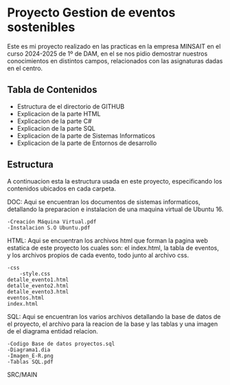 # Proyecto Gestion de eventos sostenibles

Este es mi proyecto realizado en las practicas en la empresa MINSAIT en el curso 2024-2025 de 1º
de DAM, en el se nos pidio demostrar nuestros conocimientos en distintos campos, relacionados con
las asignaturas dadas en el centro.

## Tabla de Contenidos

- Estructura de el directorio de GITHUB
- Explicacion de la parte HTML
- Explicacion de la parte C#
- Explicacion de la parte SQL
- Explicacion de la parte de Sistemas Informaticos
- Explicacion de la parte de Entornos de desarrollo

## Estructura

A continuacion esta la estructura usada en este proyecto, especificando los contenidos ubicados en cada carpeta.

DOC: Aqui se encuentran los documentos de sistemas informaticos, detallando la preparacion e instalacion de una maquina virtual de Ubuntu 16.

    -Creación Máquina Virtual.pdf
    -Instalacion S.O Ubuntu.pdf

HTML: Aqui se encuentran los archivos html que forman la pagina web estatica de este proyecto los cuales son: el index.html, la tabla de eventos, y los archivos propios de cada evento, todo junto al archivo css.

    -css
        -style.css
    detalle_evento1.html
    detalle_evento2.html
    detalle_evento3.html
    eventos.html
    index.html

SQL: Aqui se encuentran los varios archivos detallando la base de datos de el proyecto, el archivo para la reacion de la base y las tablas y una imagen de el diagrama entidad relacion.

    -Codigo Base de datos proyectos.sql
    -Diagrama1.dia
    -Imagen_E-R.png
    -Tablas SQL.pdf

SRC/MAIN

